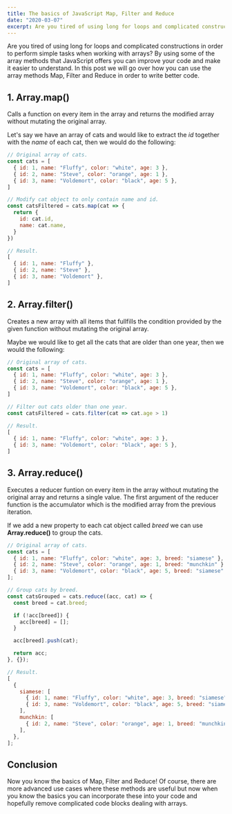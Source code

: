 ```yaml
---
title: The basics of JavaScript Map, Filter and Reduce
date: "2020-03-07"
excerpt: Are you tired of using long for loops and complicated constructions in order to perform simple tasks when working with arrays? By using some of the array methods that JavaScript offers you can improve your code and make it easier to understand. In this post we will go over how you can use the array methods Map, Filter and Reduce in order to write better code.
---
```


Are you tired of using long for loops and complicated constructions in order to perform simple tasks when working with arrays? By using some of the array methods that JavaScript offers you can improve your code and make it easier to understand. In this post we will go over how you can use the array methods Map, Filter and Reduce in order to write better code.

## 1. Array.map()

Calls a function on every item in the array and returns the modified array without mutating the original array.

Let's say we have an array of cats and would like to extract the _id_ together with the _name_ of each cat, then we would do the following:

```js
// Original array of cats.
const cats = [
  { id: 1, name: "Fluffy", color: "white", age: 3 },
  { id: 2, name: "Steve", color: "orange", age: 1 },
  { id: 3, name: "Voldemort", color: "black", age: 5 },
]

// Modify cat object to only contain name and id.
const catsFiltered = cats.map(cat => {
  return {
    id: cat.id,
    name: cat.name,
  }
})

// Result.
[
  { id: 1, name: "Fluffy" },
  { id: 2, name: "Steve" },
  { id: 3, name: "Voldemort" },
]
```

## 2. Array.filter()

Creates a new array with all items that fullfills the condition provided by the given function without mutating the original array.

Maybe we would like to get all the cats that are older than one year, then we would the following:

```js
// Original array of cats.
const cats = [
  { id: 1, name: "Fluffy", color: "white", age: 3 },
  { id: 2, name: "Steve", color: "orange", age: 1 },
  { id: 3, name: "Voldemort", color: "black", age: 5 },
]

// Filter out cats older than one year.
const catsFiltered = cats.filter(cat => cat.age > 1)

// Result.
[
  { id: 1, name: "Fluffy", color: "white", age: 3 },
  { id: 3, name: "Voldemort", color: "black", age: 5 },
]
```

## 3. Array.reduce()

Executes a reducer funtion on every item in the array without mutating the original array and returns a single value. The first argument of the reducer function is the accumulator which is the modified array from the previous iteration.

If we add a new property to each cat object called _breed_ we can use **Array.reduce()** to group the cats.

```js
// Original array of cats.
const cats = [
  { id: 1, name: "Fluffy", color: "white", age: 3, breed: "siamese" },
  { id: 2, name: "Steve", color: "orange", age: 1, breed: "munchkin" },
  { id: 3, name: "Voldemort", color: "black", age: 5, breed: "siamese" },
];

// Group cats by breed.
const catsGrouped = cats.reduce((acc, cat) => {
  const breed = cat.breed;

  if (!acc[breed]) {
    acc[breed] = [];
  }

  acc[breed].push(cat);

  return acc;
}, {});

// Result.
[
  {
    siamese: [
      { id: 1, name: "Fluffy", color: "white", age: 3, breed: "siamese" },
      { id: 3, name: "Voldemort", color: "black", age: 5, breed: "siamese" },
    ],
    munchkin: [
      { id: 2, name: "Steve", color: "orange", age: 1, breed: "munchkin" },
    ],
  },
];
```

## Conclusion

Now you know the basics of Map, Filter and Reduce! Of course, there are more advanced use cases where these methods are useful but now when you know the basics you can incorporate these into your code and hopefully remove complicated code blocks dealing with arrays.

